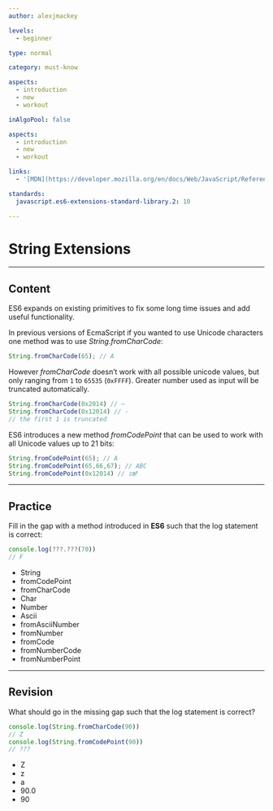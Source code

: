 ```yaml
---
author: alexjmackey

levels:
  - beginner

type: normal

category: must-know

aspects:
  - introduction
  - new
  - workout

inAlgoPool: false

aspects:
  - introduction
  - new
  - workout

links:
  - '[MDN](https://developer.mozilla.org/en/docs/Web/JavaScript/Reference/Global_Objects/String/fromCharCode){website}'

standards:
  javascript.es6-extensions-standard-library.2: 10

---
```

# String Extensions

---
## Content

ES6 expands on existing primitives to fix some long time issues and add useful functionality.

In previous versions of EcmaScript if you wanted to use Unicode characters one method was to use *String.fromCharCode*:

```javascript
String.fromCharCode(65); // A
```

However *fromCharCode* doesn’t work with all possible unicode values, but only ranging from `1` to `65535` (`0xFFFF`). Greater number used as input will be truncated automatically.

```javascript
String.fromCharCode(0x2014) // —
String.fromCharCode(0x12014) // -
// the first 1 is truncated
```

ES6 introduces a new method *fromCodePoint* that can be used to work with all Unicode values up to 21 bits:

```javascript
String.fromCodePoint(65); // A
String.fromCodePoint(65,66,67); // ABC
String.fromCodePoint(0x12014) // 𒀔
```

---
## Practice

Fill in the gap with a method introduced in **ES6** such that the log statement is correct:

```javascript
console.log(???.???(70))
// F
```

* String
* fromCodePoint
* fromCharCode
* Char
* Number
* Ascii
* fromAsciiNumber
* fromNumber
* fromCode
* fromNumberCode
* fromNumberPoint

---
## Revision

What should go in the missing gap such that the log statement is correct?

```javascript
console.log(String.fromCharCode(90))
// Z
console.log(String.fromCodePoint(90))
// ???
```

* Z
* z
* a
* 90.0
* 90
